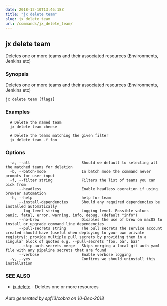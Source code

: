 ```yaml
---
date: 2018-12-10T13:46:18Z
title: "jx delete team"
slug: jx_delete_team
url: /commands/jx_delete_team/
---
```

## jx delete team

Deletes one or more teams and their associated resources (Environments, Jenkins etc)

### Synopsis

Deletes one or more teams and their associated resources (Environments, Jenkins etc)

```
jx delete team [flags]
```

### Examples

```
  # Delete the named team
  jx delete team cheese
  
  # Delete the teams matching the given filter
  jx delete team -f foo
```

### Options

```
  -a, --all                       Should we default to selecting all the matched teams for deletion
  -b, --batch-mode                In batch mode the command never prompts for user input
  -f, --filter string             Filters the list of teams you can pick from
      --headless                  Enable headless operation if using browser automation
  -h, --help                      help for team
      --install-dependencies      Should any required dependencies be installed automatically
      --log-level string          Logging level. Possible values - panic, fatal, error, warning, info, debug. (default "info")
      --no-brew                   Disables the use of brew on macOS to install or upgrade command line dependencies
      --pull-secrets string       The pull secrets the service account created should have (useful when deploying to your own private registry): provide multiple pull secrets by providing them in a singular block of quotes e.g. --pull-secrets "foo, bar, baz"
      --skip-auth-secrets-merge   Skips merging a local git auth yaml file with any pipeline secrets that are found
      --verbose                   Enable verbose logging
  -y, --yes                       Confirms we should uninstall this installation
```

### SEE ALSO

* [jx delete](/commands/jx_delete/)	 - Deletes one or more resources

###### Auto generated by spf13/cobra on 10-Dec-2018
